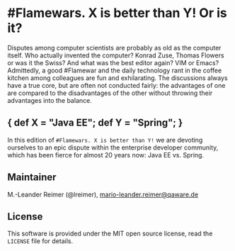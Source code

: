 # #Flamewars. X is better than Y! Or is it?

Disputes among computer scientists are probably as old as the computer itself. Who actually invented the computer? Konrad Zuse, Thomas Flowers or was it the Swiss? And what was the best editor again? VIM or Emacs? Admittedly, a good #Flamewar and the daily technology rant in the coffee kitchen among colleagues are fun and exhilarating. The discussions always have a true core, but are often not conducted fairly: the advantages of one are compared to the disadvantages of the other without throwing their advantages into the balance.

## { def X = "Java EE"; def Y = "Spring"; }

In this edition of `#Flamewars. X is better than Y!` we are devoting ourselves to an epic dispute within the enterprise developer community, which has been fierce for almost 20 years now: Java EE vs. Spring.

## Maintainer

M.-Leander Reimer (@lreimer), <mario-leander.reimer@qaware.de>

## License

This software is provided under the MIT open source license, read the `LICENSE`
file for details.
